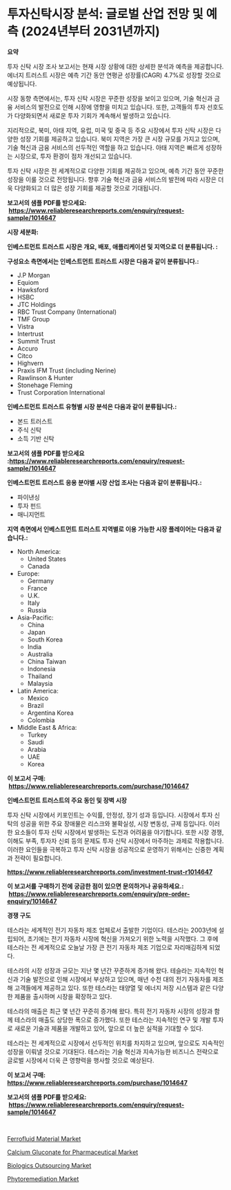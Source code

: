 <p><h1>투자신탁시장 분석: 글로벌 산업 전망 및 예측 (2024년부터 2031년까지)</h1></p><p><strong>요약</strong></p>
<p><p>투자 신탁 시장 조사 보고서는 현재 시장 상황에 대한 상세한 분석과 예측을 제공합니다. 에너지 트러스트 시장은 예측 기간 동안 연평균 성장률(CAGR) 4.7%로 성장할 것으로 예상됩니다.</p><p>시장 동향 측면에서는, 투자 신탁 시장은 꾸준한 성장을 보이고 있으며, 기술 혁신과 금융 서비스의 발전으로 인해 시장에 영향을 미치고 있습니다. 또한, 고객들의 투자 선호도가 다양화되면서 새로운 투자 기회가 계속해서 발생하고 있습니다.</p><p>지리적으로, 북미, 아태 지역, 유럽, 미국 및 중국 등 주요 시장에서 투자 신탁 시장은 다양한 성장 기회를 제공하고 있습니다. 북미 지역은 가장 큰 시장 규모를 가지고 있으며, 기술 혁신과 금융 서비스의 선두적인 역할을 하고 있습니다. 아태 지역은 빠르게 성장하는 시장으로, 투자 환경이 점차 개선되고 있습니다.</p><p>투자 신탁 시장은 전 세계적으로 다양한 기회를 제공하고 있으며, 예측 기간 동안 꾸준한 성장을 이룰 것으로 전망됩니다. 향후 기술 혁신과 금융 서비스의 발전에 따라 시장은 더욱 다양화되고 더 많은 성장 기회를 제공할 것으로 기대됩니다.</p></p>
<p><strong>보고서의 샘플 PDF를 받으세요: &nbsp;<a href="https://www.reliableresearchreports.com/enquiry/request-sample/1014647">https://www.reliableresearchreports.com/enquiry/request-sample/1014647</a></strong></p>
<p><strong>시장 세분화:</strong></p>
<p><strong> 인베스트먼트 트러스트 시장은 개요, 배포, 애플리케이션 및 지역으로 더 분류됩니다. :</strong></p>
<p><strong>구성요소 측면에서는 인베스트먼트 트러스트 시장은 다음과 같이 분류됩니다.:</strong></p>
<p><ul><li>J.P Morgan</li><li>Equiom</li><li>Hawksford</li><li>HSBC</li><li>JTC Holdings</li><li>RBC Trust Company (International)</li><li>TMF Group</li><li>Vistra</li><li>Intertrust</li><li>Summit Trust</li><li>Accuro</li><li>Citco</li><li>Highvern</li><li>Praxis IFM Trust (including Nerine)</li><li>Rawlinson & Hunter</li><li>Stonehage Fleming</li><li>Trust Corporation International</li></ul></p>
<p><strong> 인베스트먼트 트러스트 유형별 시장 분석은 다음과 같이 분류됩니다.:</strong></p>
<p><ul><li>본드 트러스트</li><li>주식 신탁</li><li>소득 기반 신탁</li></ul></p>
<p><strong>보고서의 샘플 PDF를 받으세요 :<a href="https://www.reliableresearchreports.com/enquiry/request-sample/1014647">https://www.reliableresearchreports.com/enquiry/request-sample/1014647</a></strong></p>
<p><strong> 인베스트먼트 트러스트 응용 분야별 시장 산업 조사는 다음과 같이 분류됩니다.:</strong></p>
<p><ul><li>파이낸싱</li><li>투자 펀드</li><li>매니지먼트</li></ul></p>
<p><strong>지역 측면에서 인베스트먼트 트러스트 지역별로 이용 가능한 시장 플레이어는 다음과 같습니다.:</strong></p>
<p><ul>
    <li>
        North America:
        <ul>
            <li>United States</li>
            <li>Canada</li>
        </ul>
    </li>
    <li>
        Europe:
        <ul>
            <li>Germany</li>
            <li>France</li>
            <li>U.K.</li>
            <li>Italy</li>
            <li>Russia</li>
        </ul>
    </li>
    <li>
        Asia-Pacific:
        <ul>
            <li>China</li>
            <li>Japan</li>
            <li>South Korea</li>
            <li>India</li>
            <li>Australia</li>
            <li>China Taiwan</li>
            <li>Indonesia</li>
            <li>Thailand</li>
            <li>Malaysia</li>
        </ul>
    </li>
    <li>
        Latin America:
        <ul>
            <li>Mexico</li>
            <li>Brazil</li>
            <li>Argentina Korea</li>
            <li>Colombia</li>
        </ul>
    </li>
    <li>
        Middle East & Africa:
        <ul>
            <li>Turkey</li>
            <li>Saudi</li>
            <li>Arabia</li>
            <li>UAE</li>
            <li>Korea</li>
        </ul>
    </li>
    </ul></p>
<p><strong>이 보고서 구매: &nbsp;<a href="https://www.reliableresearchreports.com/purchase/1014647">https://www.reliableresearchreports.com/purchase/1014647</a></strong></p>
<p><strong>인베스트먼트 트러스트의 주요 동인 및 장벽 시장</strong></p>
<p><p>투자 신탁 시장에서 키포인트는 수익률, 안정성, 장기 성과 등입니다. 시장에서 투자 신탁의 성공을 위한 주요 장애물은 리스크와 불확실성, 시장 변동성, 규제 등입니다. 이러한 요소들이 투자 신탁 시장에서 발생하는 도전과 어려움을 야기합니다. 또한 시장 경쟁, 이해도 부족, 투자자 신뢰 등의 문제도 투자 신탁 시장에서 마주하는 과제로 작용합니다. 이러한 요인들을 극복하고 투자 신탁 시장을 성공적으로 운영하기 위해서는 신중한 계획과 전략이 필요합니다.</p></p>
<p><strong><a href="https://www.reliableresearchreports.com/investment-trust-r1014647">https://www.reliableresearchreports.com/investment-trust-r1014647</a></strong></p>
<p><strong>이 보고서를 구매하기 전에 궁금한 점이 있으면 문의하거나 공유하세요.: &nbsp;<a href="https://www.reliableresearchreports.com/enquiry/pre-order-enquiry/1014647">https://www.reliableresearchreports.com/enquiry/pre-order-enquiry/1014647</a></strong></p>
<p><strong>경쟁 구도</strong></p>
<p><p>테스라는 세계적인 전기 자동차 제조 업체로서 출발한 기업이다. 테스라는 2003년에 설립되어, 초기에는 전기 자동차 시장에 혁신을 가져오기 위한 노력을 시작했다. 그 후에 테스라는 전 세계적으로 오늘날 가장 큰 전기 자동차 제조 기업으로 자리매김하게 되었다.</p><p>테스라의 시장 성장과 규모는 지난 몇 년간 꾸준하게 증가해 왔다. 테슬라는 지속적인 혁신과 기술 발전으로 인해 시장에서 부상하고 있으며, 매년 수천 대의 전기 자동차를 제조해 고객들에게 제공하고 있다. 또한 테스라는 태양열 및 에너지 저장 시스템과 같은 다양한 제품을 출시하며 시장을 확장하고 있다.</p><p>테스라의 매출은 최근 몇 년간 꾸준히 증가해 왔다. 특히 전기 자동차 시장의 성장과 함께 테스라의 매출도 상당한 폭으로 증가했다. 또한 테스라는 지속적인 연구 및 개발 투자로 새로운 기술과 제품을 개발하고 있어, 앞으로 더 높은 실적을 기대할 수 있다.</p><p>테스라는 전 세계적으로 시장에서 선두적인 위치를 차지하고 있으며, 앞으로도 지속적인 성장을 이뤄낼 것으로 기대된다. 테스라는 기술 혁신과 지속가능한 비즈니스 전략으로 글로벌 시장에서 더욱 큰 영향력을 행사할 것으로 예상된다.</p></p>
<p><strong>이 보고서 구매: &nbsp; <a href="https://www.reliableresearchreports.com/purchase/1014647">https://www.reliableresearchreports.com/purchase/1014647</a></strong></p>
<p><strong>보고서의 샘플 PDF를 받으세요: &nbsp;<a href="https://www.reliableresearchreports.com/enquiry/request-sample/1014647">https://www.reliableresearchreports.com/enquiry/request-sample/1014647</a></strong><strong></strong></p>
<p>&nbsp;</p>
<p><p><a href="https://www.linkedin.com/pulse/ferrofluid-material-market-offers-provide-insightful-data-lmine?trackingId=Ze3PZY8i35Qf1hpt3BokhQ%3D%3D">Ferrofluid Material Market</a></p><p><a href="https://www.linkedin.com/pulse/calcium-gluconate-pharmaceutical-market-centers-aspects-hdkne?trackingId=ac3Rb6x27c82A6wuBtIdTQ%3D%3D">Calcium Gluconate for Pharmaceutical Market</a></p><p><a href="https://github.com/lataunyatinikmelvin59ilbd0dv/Market-Research-Report-List-2/blob/main/biologics-outsourcing-market.md">Biologics Outsourcing Market</a></p><p><a href="https://github.com/pgtimber/Market-Research-Report-List-2/blob/main/phytoremediation-market.md">Phytoremediation Market</a></p></p>